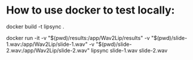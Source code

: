 # How to use docker to test locally:
docker build -t lipsync .

docker run -it -v "$(pwd)/results:/app/Wav2Lip/results" -v "$(pwd)/slide-1.wav:/app/Wav2Lip/slide-1.wav" -v "$(pwd)/slide-2.wav:/app/Wav2Lip/slide-2.wav" lipsync slide-1.wav slide-2.wav